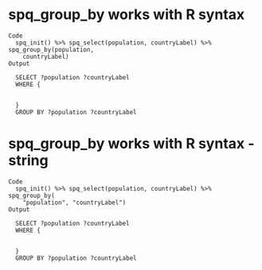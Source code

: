 # spq_group_by works with R syntax

    Code
      spq_init() %>% spq_select(population, countryLabel) %>% spq_group_by(population,
        countryLabel)
    Output
      
      SELECT ?population ?countryLabel
      WHERE {
      
      
      }
      GROUP BY ?population ?countryLabel
      

# spq_group_by works with R syntax - string

    Code
      spq_init() %>% spq_select(population, countryLabel) %>% spq_group_by(
        "population", "countryLabel")
    Output
      
      SELECT ?population ?countryLabel
      WHERE {
      
      
      }
      GROUP BY ?population ?countryLabel
      

